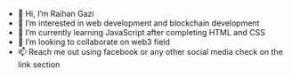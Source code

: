 - 👋 Hi, I’m Raihan Gazi
- 👀 I’m interested in web development and blockchain development
- 🌱 I’m currently learning JavaScript after completing HTML and CSS
- 💞️ I’m looking to collaborate on web3 field
- 📫 Reach me out using facebook or any other social media check on the link section

